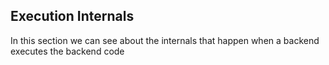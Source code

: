 ## Execution Internals

In this section we can see about the internals that happen when a backend executes the backend code